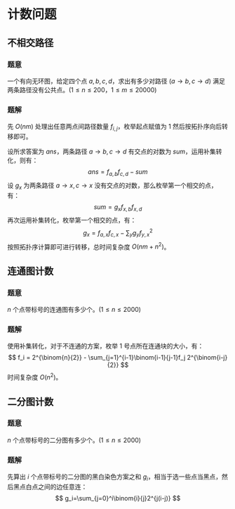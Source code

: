 # 计数问题

## **不相交路径**

### 题意

一个有向无环图，给定四个点 $a,b,c,d$，求出有多少对路径 ($a\to b, c\to d$) 满足两条路径没有公共点。($1 \le n\le 200$，$1 \le m \le 20000$)

### 题解

先 $O(nm)$ 处理出任意两点间路径数量 $f_{i,j}$，枚举起点赋值为 $1$ 然后按拓扑序向后转移即可。

设所求答案为 $\textit{ans}$，两条路径 $a \to b,c \to d$ 有交点的对数为 $\textit{sum}$，运用补集转化，则有：
$$
\textit{ans} = f_{a,b} f_{c,d}-\textit{sum}
$$
设 $g_x$ 为两条路径 $a \to x,c \to x$ 没有交点的对数，那么枚举第一个相交的点，有：
$$
\textit{sum} = g_x f_{x,b} f_{x,d}
$$
再次运用补集转化，枚举第一个相交的点，有：
$$
g_x = f_{a,x} f_{c,x} - \sum_y g_y f^2_{y,x}
$$
按照拓扑序计算即可进行转移，总时间复杂度 $O(nm+n^2)$。

## **连通图计数**

### 题意

$n$ 个点带标号的连通图有多少个。($1 \le n \le 2000$)

### 题解

使用补集转化，对于不连通的方案，枚举 $1$ 号点所在连通块的大小，有：
$$
f_i = 2^{\binom{n}{2}} - \sum_{j=1}^{i-1}\binom{i-1}{j-1}f_j 2^{\binom{i-j}{2}}
$$
时间复杂度 $O(n^2)$。

## **二分图计数**

### 题意

$n$ 个点带标号的二分图有多少个。($1 \le n \le 2000$)

### 题解

先算出 $i$ 个点带标号的二分图的黑白染色方案之和 $g_i$，相当于选一些点当黑点，然后黑点白点之间的边任意连：
$$
g_i=\sum_{j=0}^i\binom{i}{j}2^{j(i-j)}
$$
